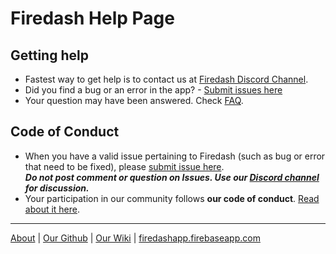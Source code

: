 # Firedash Help Page

## Getting help

- Fastest way to get help is to contact us at [Firedash Discord Channel][discord].
- Did you find a bug or an error in the app? - [Submit issues here][issues]
- Your question may have been answered. Check [FAQ](https://github.com/nikahmadz/Firedash/wiki/faq).

## Code of Conduct
- When you have a valid issue pertaining to Firedash (such as bug or error that need to be fixed), please [submit issue here][issues].  
**_Do not post comment or question on Issues. Use our [Discord channel][discord] for discussion._**
- Your participation in our community follows **our code of conduct**. [Read about it here](https://github.com/nikahmadz/Firedash/blob/master/CODE_OF_CONDUCT.md).

---

[About](https://nikahmadz.github.io/Firedash/) | [Our Github](https://github.com/nikahmadz/Firedash/) | [Our Wiki][wiki] | [firedashapp.firebaseapp.com](https://firedashapp.firebaseapp.com/)

[wiki]: https://github.com/nikahmadz/Firedash/wiki/
[discord]: https://discord.gg/Xk4DJHs
[issues]: https://github.com/nikahmadz/Firedash/issues
